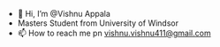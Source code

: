 - 👋 Hi, I’m @Vishnu Appala
- Masters Student from University of Windsor
- 📫 How to reach me pn vishnu.vishnu411@gmail.com

<!---
Vishnu-Appala/Vishnu-Appala is a ✨ special ✨ repository because its `README.md` (this file) appears on your GitHub profile.
You can click the Preview link to take a look at your changes.
--->
